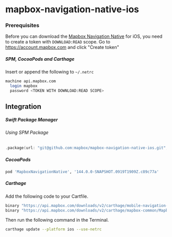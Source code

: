 # mapbox-navigation-native-ios

### Prerequisites

Before you can download the [Mapbox Navigation Native](https://github.com/mapbox/mapbox-navigation-native) for iOS, you need to create a token with `DOWNLOAD:READ` scope.
Go to https://account.mapbox.com and click "Create token"

##### SPM, CocoaPods and Carthage
Insert or append the following to `~/.netrc`

```bash
machine api.mapbox.com
  login mapbox
  password <TOKEN WITH DOWNLOAD:READ SCOPE>
```

## Integration

##### Swift Package Manager

###### Using SPM Package

```swift
.package(url: "git@github.com:mapbox/mapbox-navigation-native-ios.git", from: "144.0.0-SNAPSHOT.0919T1909Z.c89c77a"),
```

##### CocoaPods

```ruby
pod 'MapboxNavigationNative', '144.0.0-SNAPSHOT.0919T1909Z.c89c77a'
```

##### Carthage

Add the following code to your Cartfile.

```bash
binary "https://api.mapbox.com/downloads/v2/carthage/mobile-navigation-native/MapboxNavigationNative.json" == 144.0.0-SNAPSHOT.0919T1909Z.c89c77a
binary "https://api.mapbox.com/downloads/v2/carthage/mapbox-common/MapboxCommon-ios.json" == 24.0.0-beta.4
```

Then run the following command in the Terminal.
```bash
carthage update --platform ios --use-netrc
```

